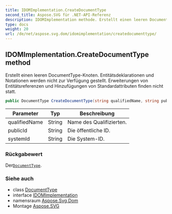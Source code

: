 ```yaml
---
title: IDOMImplementation.CreateDocumentType
second_title: Aspose.SVG für .NET-API-Referenz
description: IDOMImplementation methode. Erstellt einen leeren DocumentTypeKnoten. Entitätsdeklarationen und Notationen werden nicht zur Verfügung gestellt. Erweiterungen von Entitätsreferenzen und Hinzufügungen von Standardattributen finden nicht statt.
type: docs
weight: 20
url: /de/net/aspose.svg.dom/idomimplementation/createdocumenttype/
---
```

## IDOMImplementation.CreateDocumentType method

Erstellt einen leeren DocumentType-Knoten. Entitätsdeklarationen und Notationen werden nicht zur Verfügung gestellt. Erweiterungen von Entitätsreferenzen und Hinzufügungen von Standardattributen finden nicht statt.

```csharp
public DocumentType CreateDocumentType(string qualifiedName, string publicId, string systemId)
```

| Parameter | Typ | Beschreibung |
| --- | --- | --- |
| qualifiedName | String | Name des Qualifizierten. |
| publicId | String | Die öffentliche ID. |
| systemId | String | Die System-ID. |

### Rückgabewert

Der[`DocumentType`](../../documenttype/).

### Siehe auch

* class [DocumentType](../../documenttype/)
* interface [IDOMImplementation](../)
* namensraum [Aspose.Svg.Dom](../../idomimplementation/)
* Montage [Aspose.SVG](../../../)


